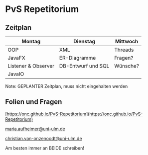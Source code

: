 # PvS Repetitorium



## Zeitplan

| Montag              | Dienstag           | Mittwoch |
| ------------------- | ------------------ | -------- |
| OOP                 | XML                | Threads  |
| JavaFX              | ER-Diagramme       | Fragen?  |
| Listener & Observer | DB-Entwurf und SQL | Wünsche? |
| JavaIO              |                    |          |

Note: GEPLANTER Zeitplan, muss nicht eingehalten werden



## Folien und Fragen

[https://onc.github.io/PvS-Repetitorium](https://onc.github.io/PvS-Repetitorium)

maria.aufheimer@uni-ulm.de

christian.van-onzenoodt@uni-ulm.de

Am besten immer an BEIDE schreiben!
